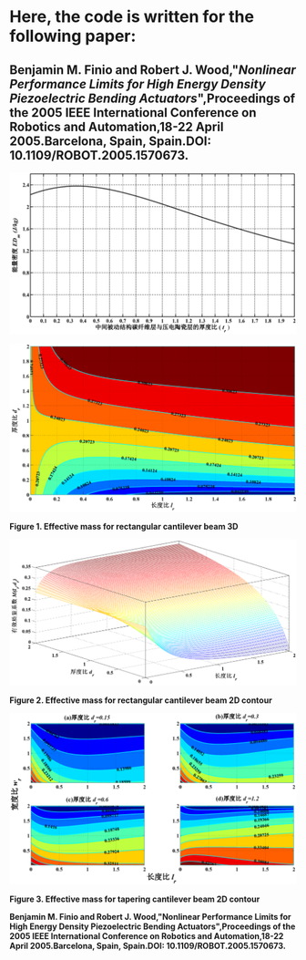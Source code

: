 # Here, the code is written for the following paper:

## Benjamin M. Finio and Robert J. Wood,"*Nonlinear Performance Limits for High Energy Density Piezoelectric Bending Actuators*",Proceedings of the 2005 IEEE International Conference on Robotics and Automation,18-22 **April 2005**.Barcelona, Spain, Spain.DOI: 10.1109/ROBOT.2005.1570673.

![Energy_density_output](https://github.com/xijunke/PiezoelectricActuator_for_FWMAV/blob/master/PiezoelectricActuator_05SAAP/pic_pdf_eps_tif_png/Energy_density_output.png)


![M_eff_for_rectangular_cantilever_beam_3D](https://github.com/xijunke/PiezoelectricActuator_for_FWMAV/blob/master/PiezoelectricActuator_05ICRA/pic_pdf_eps_jpg_tif_png/M_eff_for_rectangular_cantilever_beam_2D_contour.png)

**Figure 1. Effective mass for rectangular cantilever beam 3D**

![M_eff_for_rectangular_cantilever_beam_2D_contour](https://github.com/xijunke/PiezoelectricActuator_for_FWMAV/blob/master/PiezoelectricActuator_05ICRA/pic_pdf_eps_jpg_tif_png/M_eff_for_rectangular_cantilever_beam_3D.png)

**Figure 2. Effective mass for rectangular cantilever beam 2D contour**

![M_eff_for_tapering_cantilever_beam_2D_contour](https://github.com/xijunke/PiezoelectricActuator_for_FWMAV/blob/master/PiezoelectricActuator_05ICRA/pic_pdf_eps_jpg_tif_png/M_eff_for_tapering_cantilever_beam_2D_contour.png)

**Figure 3. Effective mass for tapering cantilever beam 2D contour**

**Benjamin M. Finio and Robert J. Wood,"Nonlinear Performance Limits for High Energy Density Piezoelectric Bending Actuators",Proceedings of the 2005 IEEE International Conference on Robotics and Automation,18-22 April 2005.Barcelona, Spain, Spain.DOI: 10.1109/ROBOT.2005.1570673.**




